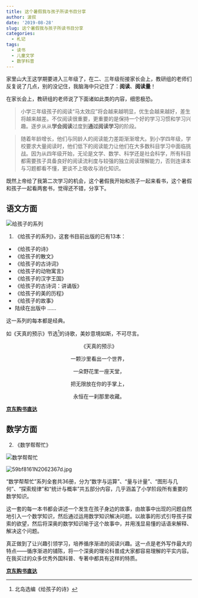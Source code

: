 ```yaml
---
title: 这个暑假我与孩子所读书目分享
author: 波叔
date: '2019-08-28'
slug: 这个暑假我与孩子所读书目分享
categories:
  - 札记
tags:
  - 读书
  - 儿童文学
  - 数学科普
---
```


家里山大王这学期要进入三年级了，在二、三年级衔接家长会上，教研组的老师们反复说了几点，别的没记住，我脑海中只记住了：**阅读**、**阅读量**！

在家长会上，教研组的老师说了下面诸如此类的内容，细思极恐。

> 小学三年级孩子的阅读“马太效应”将会越来越明显，优生会越来越好，差生将越来越差。不仅阅读很重要，更重要的是保持一个好的学习习惯和学习兴趣。逐步从从**学会阅读**过度到**通过阅读学习**的阶段。

> 随着年龄增长，他们与同龄人的阅读能力差距渐渐增大。到小学四年级，学校要求大量阅读时，他们低下的阅读能力让他们在大多数科目学习中面临挑战。因为从四年级开始，无论是文学、数学、科学还是社会科学，所有科目都需要孩子具备良好的阅读流利度与较强的独立阅读理解能力，否则连课本与习题都看不懂，更谈不上吸收与消化知识。

既然上帝给了我第二次学习的机会，这个暑假我开始和孩子一起来看书，这个暑假和孩子一起看两套书，觉得还不错，分享下。

## 语文方面

![给孩子的系列](https://upload-images.jianshu.io/upload_images/19412485-9038a5d056964eea.jpg?imageMogr2/auto-orient/strip%7CimageView2/2/w/1240)

1. 《给孩子的系列》，这套书目前出版的已有13本：

-  《给孩子的诗》
-  《给孩子的散文》
-  《给孩子的古诗词》
- 《给孩子的动物寓言》
-  《给孩子的汉字王国》
-  《给孩子的古诗词：讲诵版》
-  《给孩子的美的历程》
-  《给孩子的故事》
-  陆续在出版中 ……

这一系列的每本都是经典。

如《天真的预示》节选[^1]的诗歌，美妙意境如斯，不可尽言。

[^1]:北岛选编《给孩子的诗》

<p align="center">《天真的预示》 </p>

<p align="center">一颗沙里看出一个世界，</p>

<p align="center">一朵野花里一座天堂，</p>

<p align="center">把无限放在你的手掌上，</p>

<p align="center">永恒在一刹那里收藏。</p>




[**京东购书直达**](https://u.jd.com/9jjlkD) 



## 数学方面

2. 《数学帮帮忙》

![数学帮帮忙](https://upload-images.jianshu.io/upload_images/19412485-5e9756e4dd7aa2c1.png?imageMogr2/auto-orient/strip%7CimageView2/2/w/1240)

![59bf8161N2062367d.jpg](https://upload-images.jianshu.io/upload_images/19412485-458cd2701e1ae188.jpg?imageMogr2/auto-orient/strip%7CimageView2/2/w/1240)

“数学帮帮忙”系列全套共36册，分为“数字与运算”、“量与计量”、“图形与几何”、“探索规律”和“统计与概率”共五部分内容，几乎涵盖了小学阶段所有重要的数学知识。

这一套的每一本书都会讲述一个发生在孩子身边的故事，由故事中出现的问题自然地引入一个数学知识，然后通过运用数学知识解决问题。以故事的形式引导孩子探索的欲望，然后将深奥的数学知识喻于这个故事中，并用浅显易懂的话语来解释、解决这个问题。

真正做到了让兴趣引领学习，培养循序渐进的阅读兴趣。这一点是老外写作最大的特点——循序渐进的铺陈，将一个深奥的理论科普成大家都容易理解的平实内容。在我买过的众多优秀外国科普、专著中都具有这样的特质。

[**京东购书直达**](https://u.jd.com/YOzCsp) 
